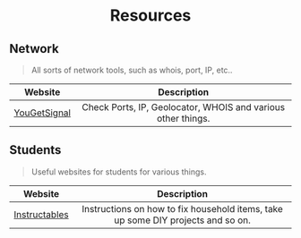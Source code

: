 <div>
    <h1 align="center">Resources</h1>
</div>

## Network
> All sorts of network tools, such as whois, port, IP, etc..

| Website | Description |
| --------------|:-------------:|
| [YouGetSignal](https://www.yougetsignal.com/) | Check Ports, IP, Geolocator, WHOIS and various other things. |

## Students
> Useful websites for students for various things.

| Website | Description |
| --------------|:-------------:|
| [Instructables](https://www.instructables.com/) | Instructions on how to fix household items, take up some DIY projects and so on. |
